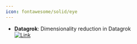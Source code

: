 ```yaml
---
icon: fontawesome/solid/eye
---
```


- **Datagrok**: Dimensionality reduction in Datagrok  
	[![Link](https://img.shields.io/badge/Link-online-brightgreen?style=for-the-badge&logo=cachet&logoColor=65FF8F)](https://datagrok.ai/help/explore/dim-reduction) 
